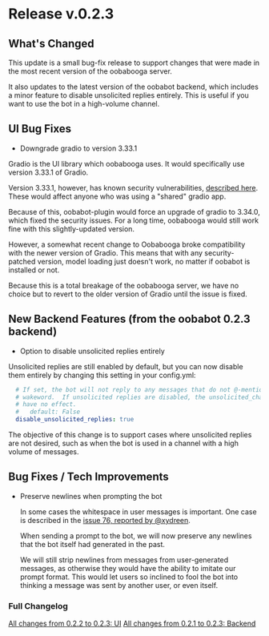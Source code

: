 # Release v.0.2.3

## What's Changed

This update is a small bug-fix release to support changes
that were made in the most recent version of the oobabooga server.

It also updates to the latest version of the oobabot backend, which includes a minor feature to disable unsolicited replies
entirely.  This is useful if you want to use the bot in a high-volume channel.

## UI Bug Fixes

* Downgrade gradio to version 3.33.1

Gradio is the UI library which oobabooga uses.  It would specifically use version 3.33.1 of Gradio.

Version 3.33.1, however, has known security vulnerabilities,
[described here](https://github.com/gradio-app/gradio/security/advisories/GHSA-3qqg-pgqq-3695).  These would affect anyone who
was using a "shared" gradio app.

Because of this, oobabot-plugin would force an upgrade of gradio to 3.34.0, which fixed the security issues.  For a long
time, oobabooga would still work fine with this slightly-updated
version.

However, a somewhat recent change to Oobabooga broke compatibility with the newer version of Gradio.  This means
that with any security-patched version, model loading just
doesn't work, no matter if oobabot is installed or not.

Because this is a total breakage of the oobabooga server, we
have no choice but to revert to the older version of Gradio
until the issue is fixed.

## New Backend Features (from the oobabot 0.2.3 backend)

* Option to disable unsolicited replies entirely

Unsolicited replies are still enabled by default, but you can now disable them entirely by changing this setting in your config.yml:

```yaml
  # If set, the bot will not reply to any messages that do not @-mention it or include a
  # wakeword.  If unsolicited replies are disabled, the unsolicited_channel_cap setting will
  # have no effect.
  #   default: False
  disable_unsolicited_replies: true
```

The objective of this change is to support cases where
unsolicited replies are not desired, such as when the bot is used in a
channel with a high volume of messages.

## Bug Fixes / Tech Improvements

* Preserve newlines when prompting the bot

  In some cases the whitespace in user messages is important.  One case is
described in the [issue 76, reported by @xydreen](https://github.com/aio-libs/aiohttp/security/advisories/GHSA-45c4-8wx5-qw6w).

  When sending a prompt to the bot, we will now preserve any newlines
that the bot itself had generated in the past.

  We will still strip newlines from messages from user-generated messages,
as otherwise they would have the ability to imitate our prompt format.
This would let users so inclined to fool the bot into thinking a
message was sent by another user, or even itself.

### Full Changelog

[All changes from 0.2.2 to 0.2.3: UI](https://github.com/chrisrude/oobabot-plugin/compare/v0.2.2...v0.2.3)
[All changes from 0.2.1 to 0.2.3: Backend](https://github.com/chrisrude/oobabot/compare/v0.2.1...v0.2.3)

